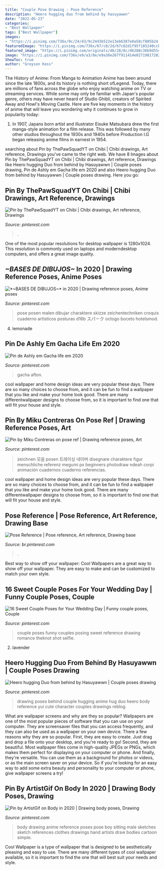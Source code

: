 ```yaml
---
title: "Couple Pose Drawing : Pose Reference"
description: "Heero hugging duo from behind by hasuyawwn"
date: "2022-05-23"
categories:
- "Best Wallpaper"
tags: ["Best Wallpaper"]
images:
- "https://i.pinimg.com/736x/9c/24/43/9c2443b522e13eb6387e0a58cf805b24.jpg"
featuredImage: "https://i.pinimg.com/736x/67/c8/2d/67c82d1f95f185240ccbe90a9771ab00.jpg"
featured_image: "https://i.pinimg.com/originals/d6/28/8c/d6288c36b9d55cd6aecc501389fd810f.jpg"
image: "https://i.pinimg.com/736x/e9/a3/8e/e9a38e267f911414e027198172822513.jpg"
ShowToc: true
author: "Greyson Koss"
---
```



The History of Anime: From Manga to Animation
Anime has been around since the late 1800s, and its history is nothing short ofLegend. Today, there are millions of fans across the globe who enjoy watching anime on TV or streaming services. While some may only be familiar with Japan's popular genre, others may have never heard of Studio Ghibli, creators of Spirited Away and Howl's Moving Castle. Here are five key moments in the history of anime that will leave you wondering why it continues to grow in popularity today:
1) In 1907, Japans born artist and illustrator Eisuke Matsubara drew the first manga-style animation for a film release. This was followed by many other studios throughout the 1930s and 1940s before Production I.G began releasing anime films in earnest in 1954.

	

		
searching about Pin by ThePawSquadYT on Chibi | Chibi drawings, Art reference, Drawings you've came to the right web. We have 8 Images about Pin by ThePawSquadYT on Chibi | Chibi drawings, Art reference, Drawings like Heero hugging Duo from behind by Hasuyawwn | Couple poses drawing, Pin de Ashly em Gacha life em 2020 and also Heero hugging Duo from behind by Hasuyawwn | Couple poses drawing. Here you go:
		
    
## Pin By ThePawSquadYT On Chibi | Chibi Drawings, Art Reference, Drawings

<img loading=lazy src="https://i.pinimg.com/736x/9c/24/43/9c2443b522e13eb6387e0a58cf805b24.jpg" onerror="this.onerror=null;this.src='https://tse2.mm.bing.net/th?id=OIP.xQaqYJwheDVkIER2vBBo5wHaKl&amp;pid=15.1';" alt="Pin by ThePawSquadYT on Chibi | Chibi drawings, Art reference, Drawings">

_Source: pinterest.com_

>. 

	

One of the most popular resolutions for desktop wallpaper is 1280x1024. This resolution is commonly used on laptops and moderndesktop computers, and offers a great image quality.

    
## *~BASES DE DIBUJOS~* In 2020 | Drawing Reference Poses, Anime Poses

<img loading=lazy src="https://i.pinimg.com/736x/9a/90/98/9a90984d42f08ab273231609587de52f.jpg" onerror="this.onerror=null;this.src='https://tse1.mm.bing.net/th?id=OIP.6v3BVsD0kkILlskoqo2JXQHaJ3&amp;pid=15.1';" alt="*~BASES DE DIBUJOS~* in 2020 | Drawing reference poses, Anime poses">

_Source: pinterest.com_

>pose posen malen dibujar charaktere skizze zeichentechniken croquis cuaderno artísticos posturas d16b スパーク octogo boceto hotelsmod. 

	

4. lemonade 

    
## Pin De Ashly Em Gacha Life Em 2020

<img loading=lazy src="https://i.pinimg.com/736x/e9/a3/8e/e9a38e267f911414e027198172822513.jpg" onerror="this.onerror=null;this.src='https://tse4.mm.bing.net/th?id=OIP._aIJVyDqf7T2up0KonMvRQHaJ3&amp;pid=15.1';" alt="Pin de Ashly em Gacha life em 2020">

_Source: pinterest.com_

>gacha afton. 

	

cool wallpaper and home design ideas are very popular these days. There are so many choices to choose from, and it can be fun to find a wallpaper that you like and make your home look good. There are many differentwallpaper designs to choose from, so it is important to find one that will fit your house and style.

    
## Pin By Miku Contreras On Pose Ref | Drawing Reference Poses, Art

<img loading=lazy src="https://i.pinimg.com/736x/67/c8/2d/67c82d1f95f185240ccbe90a9771ab00.jpg" onerror="this.onerror=null;this.src='https://tse3.mm.bing.net/th?id=OIP.f1-sBGOs6i8bLF71bGCOnAHaMV&amp;pid=15.1';" alt="Pin by Miku Contreras on pose ref | Drawing reference poses, Art">

_Source: pinterest.com_

>zeichnen 모음 posen 트레이싱 네이버 disegnare charaktere figur menschliche referenz megumi px beginners photodraw ndeah corpi animación cuadernos cuaderno referencias. 

	

cool wallpaper and home design ideas are very popular these days. There are so many choices to choose from, and it can be fun to find a wallpaper that you like and make your home look good. There are many differentwallpaper designs to choose from, so it is important to find one that will fit your house and style.

    
## Pose Reference | Pose Reference, Art Reference, Drawing Base

<img loading=lazy src="https://i.pinimg.com/736x/fe/20/af/fe20afc05c35f86bfa5e37ffe24f9a71.jpg" onerror="this.onerror=null;this.src='https://tse4.mm.bing.net/th?id=OIP.-XETSlZvPK7aybfNEjHTvwHaPk&amp;pid=15.1';" alt="Pose Reference | Pose reference, Art reference, Drawing base">

_Source: br.pinterest.com_

>. 

	

Best way to show off your wallpaper:
Cool Wallpapers are a great way to show off your wallpaper. They are easy to make and can be customized to match your own style.

    
## 16 Sweet Couple Poses For Your Wedding Day | Funny Couple Poses, Couple

<img loading=lazy src="https://i.pinimg.com/originals/d6/28/8c/d6288c36b9d55cd6aecc501389fd810f.jpg" onerror="this.onerror=null;this.src='https://tse2.mm.bing.net/th?id=OIP.gMWUFtb2DsCIJmHlSVfTcAHaJ4&amp;pid=15.1';" alt="16 Sweet Couple Poses for Your Wedding Day | Funny couple poses, Couple">

_Source: pinterest.com_

>couple poses funny couples posing sweet reference drawing romance theknot shot selfie. 

	

2. lavender 

    
## Heero Hugging Duo From Behind By Hasuyawwn | Couple Poses Drawing

<img loading=lazy src="https://i.pinimg.com/736x/09/61/50/09615065f2f20e1888554768e92b9585.jpg" onerror="this.onerror=null;this.src='https://tse1.mm.bing.net/th?id=OIP.pcaHcETkFXUVM_ycNlnUigHaLH&amp;pid=15.1';" alt="Heero hugging Duo from behind by Hasuyawwn | Couple poses drawing">

_Source: pinterest.com_

>drawing poses behind couple hugging anime hug duo heero body reference yui cute character couples drawings reblog. 

	

What are wallpaper screens and why are they so popular?
Wallpapers are one of the most popular pieces of software that you can use on your computer. They are screensaver files that you can access frequently, and they can also be used as a wallpaper on your own device. There a few reasons why they are so popular. First, they are easy to create. Just drag and drop a file onto your desktop, and you're ready to go! Second, they are beautiful. Most wallpaper files come in high-quality JPEGs or PNGs, which makes them perfect for displaying on your computer or phone. And finally, they're versatile. You can use them as a background for photos or videos, or as the main screen saver on your device. So if you're looking for an easy way to add some extra beauty and personality to your computer or phone, give wallpaper screens a try!

    
## Pin By ArtistGif On Body In 2020 | Drawing Body Poses, Drawing

<img loading=lazy src="https://i.pinimg.com/736x/78/c2/0b/78c20be85c28c0abcbd7f652a83861a2.jpg" onerror="this.onerror=null;this.src='https://tse1.mm.bing.net/th?id=OIP.g7iRVThEmSZVT3EDO480vwHaM8&amp;pid=15.1';" alt="Pin by ArtistGif on Body in 2020 | Drawing body poses, Drawing">

_Source: pinterest.com_

>body drawing anime reference poses pose boy sitting male sketches sketch references clothes drawings hand artists draw bodies cartoon simple. 

	

Cool Wallpaper is a type of wallpaper that is designed to be aesthetically pleasing and easy to use. There are many different types of cool wallpaper available, so it is important to find the one that will best suit your needs and style.

